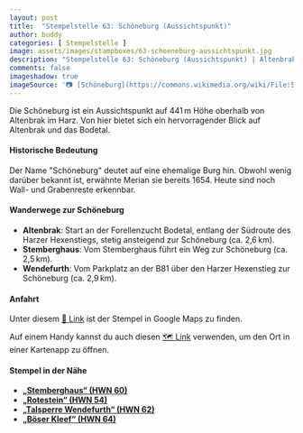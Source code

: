 ```yaml
---
layout: post
title:  "Stempelstelle 63: Schöneburg (Aussichtspunkt)"
author: buddy
categories: [ Stempelstelle ]
image: assets/images/stampboxes/63-schoeneburg-aussichtspunkt.jpg
description: "Stempelstelle 63: Schöneburg (Aussichtspunkt) | Altenbrak"
comments: false
imageshadow: true
imageSource: '📷 [Schöneburg](https://commons.wikimedia.org/wiki/File:Sch%C3%B6neburg.jpg) von <a href="//commons.wikimedia.org/wiki/User:B.Thomas95" title="User:B.Thomas95">Thomas Binder</a> unter Lizenz [CC BY-SA 4.0](https://creativecommons.org/licenses/by-sa/4.0)'
---
```


Die Schöneburg ist ein Aussichtspunkt auf 441 m Höhe oberhalb von Altenbrak im Harz. Von hier bietet sich ein hervorragender Blick auf Altenbrak und das Bodetal.

#### Historische Bedeutung

Der Name "Schöneburg" deutet auf eine ehemalige Burg hin. Obwohl wenig darüber bekannt ist, erwähnte Merian sie bereits 1654. Heute sind noch Wall- und Grabenreste erkennbar.

#### Wanderwege zur Schöneburg

- **Altenbrak**: Start an der Forellenzucht Bodetal, entlang der Südroute des Harzer Hexenstiegs, stetig ansteigend zur Schöneburg (ca. 2,6 km).
- **Stemberghaus**: Vom Stemberghaus führt ein Weg zur Schöneburg (ca. 2,5 km).
- **Wendefurth**: Vom Parkplatz an der B81 über den Harzer Hexenstieg zur Schöneburg (ca. 2,9 km).

#### Anfahrt

Unter diesem [📍 Link](https://www.google.com/maps/dir/?api=1&origin=&destination=51.72978%2C%2010.92309) ist der Stempel in Google Maps zu finden.

<div class="android-only">
  Auf einem Handy kannst du auch diesen 
  <a href="geo:51.72978,10.92309">🗺️ Link</a> 
  verwenden, um den Ort in einer Kartenapp zu öffnen.
  <p></p>
</div>

#### Stempel in der Nähe

- [**„Stemberghaus“ (HWN 60)**](/stempelstelle-60-stemberghaus)
- [**„Rotestein“ (HWN 54)**](/stempelstelle-54-rotestein)
- [**„Talsperre Wendefurth“ (HWN 62)**](/stempelstelle-62-talsperre-wendefurth)
- [**„Böser Kleef“ (HWN 64)**](/stempelstelle-64-boeser-kleef)
